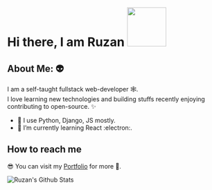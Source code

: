 # Hi there, I am Ruzan <img src="https://i.pinimg.com/originals/ca/d7/40/cad7401aaaf15e234a0461e02b51f74c.gif" height="90" width="90">

## About Me: :alien:
I am a self-taught fullstack web-developer :spider_web:. </br>
I love learning new technologies and building stuffs recently enjoying contributing to open-source. :sparkles: </br>

- :rocket: I use Python, Django, JS mostly.
- :dart: I’m currently learning React :electron:.

## How to reach me
:sunglasses: You can visit my [Portfolio](https://ruzzan.github.io) for more :handshake:.</br>

![Ruzan's Github Stats](https://github-readme-stats.vercel.app/api?username=ruzzan&count_private=true&show_icons=true&theme=dark)
